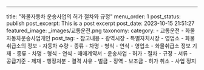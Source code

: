 ---
title: "화물자동차 운송사업의 허가 절차와 규정"
menu_order: 1
post_status: publish
post_excerpt: This is a post excerpt
post_date: 2023-10-15 21:51:27
featured_image: _images/교통운전.png
taxonomy:
    category:
        - 교통운전
        - 화물자동차운송사업개인
    post_tag:
        -  참고내용
        -  광역시장
        -  특별자치시장
        -  영업소
        -  화물취급소의 정보
        -  자동차 수량
        -  종류
        -  차명
        -  형식
        -  연식
        -  영업소
        -  화물취급소 정보 기재
        -  종류
        -  차명
        -  형식
        -  연식
        -  매매계약서
        -  운송사업
        -  허가
        -  절차
        -  규정
        -  서류
        -  공급기준
        -  제재
        -  행정처분
        -  결격 사유
        -  벌금
        -  징역
        -  보조금
        -  허가 취소
        -  사업 정지
